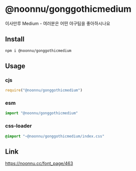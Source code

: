 # @noonnu/gonggothicmedium
이사만루 Medium - 여러분은 어떤 야구팀을 좋아하시나요

## Install
```sh
npm i @noonnu/gonggothicmedium
```
## Usage
### cjs
```js
require("@noonnu/gonggothicmedium")
```
### esm
```js
import "@noonnu/gonggothicmedium"
```
### css-loader
```css
@import "~@noonnu/gonggothicmedium/index.css"
```

## Link
https://noonnu.cc/font_page/463